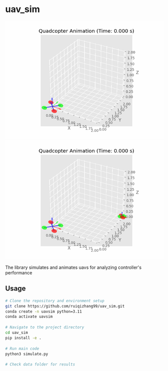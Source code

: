 # uav_sim

![UAV Animation](data/quad_sim_animation.gif)
![Multi-UAV Animation](data/multi_drones_animation.gif)

The library simulates and animates uavs for analyzing controller's performance

## Usage

```bash
# Clone the repository and environment setup
git clone https://github.com/ruiqizhang99/uav_sim.git
conda create -n uavsim python=3.11
conda activate uavsim

# Navigate to the project directory
cd uav_sim
pip install -e .

# Run main code
python3 simulate.py

# Check data folder for results
```
